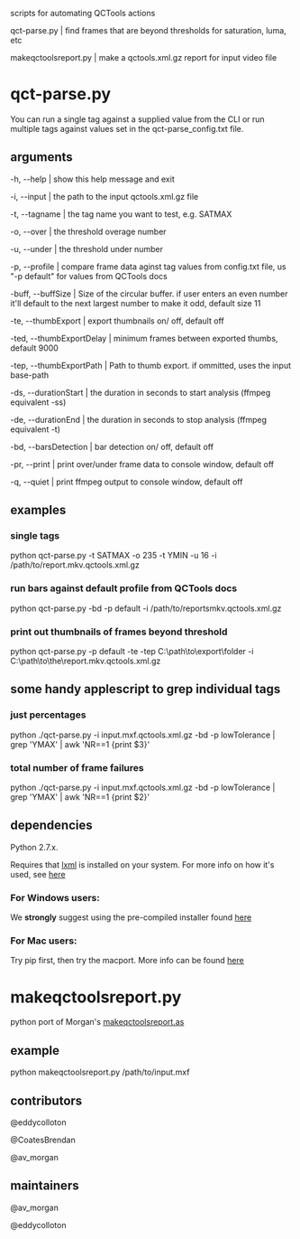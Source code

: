 scripts for automating QCTools actions

qct-parse.py | find frames that are beyond thresholds for saturation, luma, etc

makeqctoolsreport.py | make a qctools.xml.gz report for input video file

# qct-parse.py

You can run a single tag against a supplied value from the CLI or run multiple tags against values set in the qct-parse_config.txt file.

## arguments
  -h, --help                | show this help message and exit

  -i, --input            | the path to the input qctools.xml.gz file
  
  -t, --tagname         | the tag name you want to test, e.g. SATMAX
  
  -o, --over             | the threshold overage number
  
  -u, --under             | the threshold under number
  
  -p, --profile         | compare frame data aginst tag values from config.txt file, us "-p default" for values from QCTools docs
  
  -buff, --buffSize         | Size of the circular buffer. if user enters an even number it'll default to the next largest number to make it odd, default size 11
                        
  -te, --thumbExport        | export thumbnails on/ off, default off
  
  -ted, --thumbExportDelay  | minimum frames between exported thumbs, default 9000
                        
  -tep, --thumbExportPath   | Path to thumb export. if ommitted, uses the input base-path
                        
  -ds, --durationStart      | the duration in seconds to start analysis (ffmpeg equivalent -ss)
                        
  -de, --durationEnd        | the duration in seconds to stop analysis (ffmpeg equivalent -t)
                        
  -bd, --barsDetection      | bar detection on/ off, default off
  
  -pr, --print               | print over/under frame data to console window, default off
  
  -q, --quiet               | print ffmpeg output to console window, default off


## examples

### single tags

python qct-parse.py -t SATMAX -o 235 -t YMIN -u 16 -i /path/to/report.mkv.qctools.xml.gz

### run bars against default profile from QCTools docs

python qct-parse.py -bd -p default -i /path/to/reportsmkv.qctools.xml.gz

### print out thumbnails of frames beyond threshold

python qct-parse.py -p default -te -tep C:\path\to\export\folder -i C:\path\to\the\report.mkv.qctools.xml.gz

## some handy applescript to grep individual tags

### just percentages

python ./qct-parse.py -i input.mxf.qctools.xml.gz -bd -p lowTolerance | grep 'YMAX' | awk 'NR==1 {print $3}'

### total number of frame failures

python ./qct-parse.py -i input.mxf.qctools.xml.gz -bd -p lowTolerance | grep 'YMAX' | awk 'NR==1 {print $2}'

## dependencies

Python 2.7.x.

Requires that [lxml](http://lxml.de/) is installed on your system. For more info on how it's used, see [here](http://www.ibm.com/developerworks/library/x-hiperfparse/)

### For Windows users:

We **strongly** suggest using the pre-compiled installer found [here](https://pypi.python.org/pypi/lxml/3.3.3#downloads)

### For Mac users:

Try pip first, then try the macport. More info can be found [here](http://lxml.de/installation.html)

# makeqctoolsreport.py

python port of Morgan's [makeqctoolsreport.as](https://github.com/iamdamosuzuki/QCToolsReport)


## example

python makeqctoolsreport.py /path/to/input.mxf

## contributors

@eddycolloton

@CoatesBrendan

@av_morgan

## maintainers

@av_morgan

@eddycolloton
